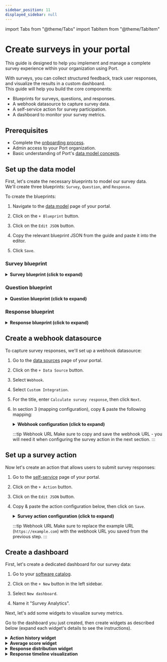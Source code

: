 ```yaml
---
sidebar_position: 11
displayed_sidebar: null
---
```


import Tabs from "@theme/Tabs"
import TabItem from "@theme/TabItem"

# Create surveys in your portal

This guide is designed to help you implement and manage a complete survey experience within your organization using Port.  

With surveys, you can collect structured feedback, track user responses, and visualize the results in a custom dashboard.  
This guide will help you build the core components:
- Blueprints for surveys, questions, and responses.
- A webhook datasource to capture survey data.
- A self-service action for survey participation.
- A dashboard to monitor your survey metrics.

## Prerequisites

- Complete the [onboarding process](/getting-started/overview).
- Admin access to your Port organization.
- Basic understanding of Port's [data model concepts](/build-your-software-catalog/customize-integrations/configure-data-model).

## Set up the data model

First, let's create the necessary blueprints to model our survey data.  
We'll create three blueprints: `Survey`, `Question`, and `Response`.

To create the blueprints:
1. Navigate to the [data model](https://app.getport.io/settings/data-model) page of your portal.

2. Click on the `+ Blueprint` button.

3. Click on the `Edit JSON` button.

4. Copy the relevant blueprint JSON from the guide and paste it into the editor.

5. Click `Save`.

### Survey blueprint

<details>
<summary><b>Survey blueprint (click to expand)</b></summary>

```json
{
  "identifier": "survey",
  "title": "Survey",
  "icon": "Bar",
  "schema": {
    "properties": {
      "title": {
        "type": "string",
        "title": "Title"
      },
      "description": {
        "type": "string",
        "title": "Description",
        "format": "markdown"
      }
    },
    "required": []
  },
  "mirrorProperties": {},
  "calculationProperties": {},
  "aggregationProperties": {},
  "relations": {}
}
```
</details>

### Question blueprint

<details>
<summary><b>Question blueprint (click to expand)</b></summary>

```json
{
  "identifier": "question",
  "title": "Question",
  "icon": "Bulb",
  "schema": {
    "properties": {
      "numeric_question": {
        "type": "boolean",
        "title": "Numeric Question"
      }
    },
    "required": [
      "numeric_question"
    ]
  },
  "mirrorProperties": {},
  "calculationProperties": {
    "avg_score_scorecard": {
      "title": "Avg Score - Scorecard",
      "icon": "DefaultProperty",
      "calculation": "if (.properties.avg_score == null) then null else if (.properties.avg_score < 3) then \"low\" elif (.properties.avg_score <= 4) then \"medium\" else \"high\" end end",
      "type": "string",
      "colorized": true,
      "colors": {
        "low": "red",
        "medium": "yellow",
        "high": "green"
      }
    }
  },
  "aggregationProperties": {
    "avg_score": {
      "title": "Avg Score",
      "icon": "DefaultProperty",
      "type": "number",
      "target": "response",
      "calculationSpec": {
        "func": "average",
        "averageOf": "total",
        "property": "numeric_value",
        "measureTimeBy": "$createdAt",
        "calculationBy": "property"
      }
    }
  },
  "relations": {
    "survey": {
      "title": "Survey",
      "target": "survey",
      "required": false,
      "many": false
    }
  }
}
```
</details>

### Response blueprint

<details>
<summary><b>Response blueprint (click to expand)</b></summary>

```json
{
  "identifier": "response",
  "title": "Response",
  "icon": "Register",
  "schema": {
    "properties": {
      "value": {
        "icon": "DefaultProperty",
        "type": "string",
        "title": "Answer"
      }
    },
    "required": []
  },
  "mirrorProperties": {
    "team": {
      "title": "Team",
      "path": "user.$team.$identifier"
    },
    "avg_score": {
      "title": "Avg Score",
      "path": "question.avg_score"
    }
  },
  "calculationProperties": {
    "numeric_value": {
      "title": "Numeric Value",
      "icon": "DefaultProperty",
      "calculation": ".properties.value | (tonumber // null)",
      "type": "number"
    }
  },
  "aggregationProperties": {},
  "relations": {
    "user": {
      "title": "User",
      "target": "_user",
      "required": false,
      "many": false
    },
    "question": {
      "title": "Question",
      "target": "question",
      "required": false,
      "many": false
    }
  }
}
```
</details>

## Create a webhook datasource

To capture survey responses, we'll set up a webhook datasource:

1. Go to the [data sources](https://app.getport.io/settings/data-sources) page of your portal.

2. Click on the `+ Data Source` button.

3. Select `Webhook`.

4. Select `Custom Integration`.

5. For the title, enter `Calculate survey response`, then click `Next`.

6. In section 3 (mapping configuration), copy & paste the following mapping:

    <details>
    <summary><b>Webhook configuration (click to expand)</b></summary>

    The following mapping configuration defines how to handle incoming data, specifying which piece of data to map to which property on the relevant entity.

    ```json
    [
      {
        "blueprint": "question",
        "operation": "create",
        "filter": "true",
        "itemsToParse": ".body.responses",
        "entity": {
          "identifier": ".item.key",
          "title": ".item.key",
          "properties": {
            "numeric_question": ".item.value | type == \"number\""
          },
          "relations": {
            "survey": ".body.port_context.actionId"
          }
        }
      },
      {
        "blueprint": "response",
        "operation": "create",
        "filter": "true",
        "itemsToParse": ".body.responses",
        "entity": {
          "identifier": "[.headers.run_id, .item.key, .item.value] | join(\"_\") | gsub(\" |/|,|\\\\.|\\\\(|\\\\)\"; \"\")",
          "title": "[.headers.run_id, .item.key, .item.value] | join(\" \") | gsub(\" |/|,|\\\\.|\\\\(|\\\\)\"; \"\")",
          "properties": {
            "value": ".item.value"
          },
          "relations": {
            "question": ".item.key",
            "user": ".body.port_context.user"
          }
        }
      }
    ]
    ```
    </details>

    :::tip Webhook URL
    Make sure to copy and save the webhook URL - you will need it when configuring the survey action in the next section.
    :::

## Set up a survey action

Now let's create an action that allows users to submit survey responses:

1. Go to the [self-service](https://app.getport.io/actions) page of your portal.

2. Click on the `+ Action` button.

3. Click on the `Edit JSON` button.

4. Copy & paste the action configuration below, then click on `Save`.

    <details>
    <summary><b>Survey action configuration (click to expand)</b></summary>

    ```json
    {
      "identifier": "answer_example_survey",
      "title": "Answer Example Survey",
      "icon": "Chat",
      "trigger": {
        "type": "self-service",
        "operation": "CREATE",
        "userInputs": {
          "properties": {
            "how_would_you_rate_this_rating": {
              "type": "number",
              "title": "Example Rating Question (0-5)",
              "enum": [
                5,
                4,
                3,
                2,
                1,
                0
              ],
              "enumColors": {
                "0": "lightGray",
                "1": "red",
                "2": "orange",
                "3": "yellow",
                "4": "blue",
                "5": "green"
              }
            },
            "select_from_options": {
              "type": "string",
              "title": "Example Selection Question",
              "enum": [
                "Option A",
                "Option B",
                "Option C",
                "Option D"
              ]
            },
            "what_do_you_think_on_this_open": {
              "type": "string",
              "title": "Example Open-Ended Question"
            }
          },
          "required": [],
          "steps": [
            {
              "title": "First Step",
              "order": [
                "how_would_you_rate_this_rating",
                "select_from_options"
              ]
            },
            {
              "title": "Second Step",
              "order": [
                "what_do_you_think_on_this_open"
              ]
            }
          ]
        }
      },
      "invocationMethod": {
        "type": "WEBHOOK",
        "url": "https://example.com",
        "agent": false,
        "synchronized": true,
        "method": "POST",
        "headers": {
          "RUN_ID": "{{ .run.id }}"
        },
        "body": {
          "responses": "{{ .inputs | to_entries | map( if (.value | type) == \"array\" then (. as {key: $k, value: $vals} | $vals | map({\"key\": $k, \"value\": .})) else {\"key\": .key, \"value\": .value} end ) | flatten }}",
          "port_context": {
            "runId": "{{ .run.id }}",
            "actionId": "{{.action.identifier}}",
            "user": "{{.trigger.by.user.email}}"
          }
        }
      },
      "requiredApproval": false
    }
    ```
    </details>

    :::tip Webhook URL
    Make sure to replace the example URL (`https://example.com`) with the webhook URL you saved from the previous step.
    :::

## Create a dashboard

First, let's create a dedicated dashboard for our survey data:

1. Go to your [software catalog](https://app.getport.io/organization/catalog).

2. Click on the `+ New` button in the left sidebar.

3. Select `New dashboard`.

4. Name it "Survey Analytics".

Next, let's add some widgets to visualize survey metrics.  

Go to the dashboard you just created, then create widgets as described below (expand each widget's details to see the instructions).

<details>
<summary><b>Action history widget</b></summary>
1. Click on the `+ Widget` button and select `Action History`.

2. For the `Action` property, select the "Survey Response" action we just created.

3. Customize the widget as you see fit, by hiding columns/filtering/sorting.

<img src="/img/guides/survey-responses-dashboard-example.png" border='1px' />

</details>




<details>
<summary><b>Average score widget</b></summary>

1. Click on the `+ Widget` button and select `Number Chart`.

2. Configure the widget as follows:
   - **Title**: "\{selected question\} Avg. Score"
   
   - **Chart Type**: Display single property
   
   - **Blueprint**: Question (can be omitted if configuring on the question entity page)
   
   - **Entity**: The specific question you want to track (can be omitted if configuring on the question entity page)
   
   - **Property**: Avg Score
   
This widget displays the average score calculated from all responses for the chosen question:

<img src="/img/guides/AvgScoreWidget.png" width="50%" border='1px' />

</details>

<details>
<summary><b>Response distribution widget</b></summary>

1. Click on the `+ Widget` button and select `Pie chart`.

2. Configure the widget as follows:
   - **Title**: "\{selected question\} distribution"
   
   - **Blueprint**: Response
   
   - **Breakdown by property**: Answer
   
   - **Additional filters**: 
   
      ```json showLineNumbers
      {
        "combinator": "and",
        "rules": [
          {
            "operator": "relatedTo",
            "blueprint": "question",
            "value": "{question_identifier}"
          },
          {
            "operator": "=",
            "value": "response",
            "property": "$blueprint"
          }
        ]
      }
      ```

This widget shows the distribution of answers across all responses for the selected question:

<img src="/img/guides/AnswerDistributionWidget.png" width="50%" border='1px' />

</details>

<details>
<summary><b>Response timeline visualization</b></summary>
1. Click on the `+ Widget` button and select `Line Chart`.

2. Configure the widget as follows:
   - **Title**: "\{specific_question\} over time"
   
   - **Blueprint**: Question (can be omitted if configuring on the question entity page)
   
   - **Entity**: \{specific_question\} (can be omitted if configuring on the question entity page)
   
   - **Property**: Avg Score
   
   - **Time Interval**: Your desired time interval
   
   - **Time Range**: Your desired time range

This widget shows the average score for the selected question over time.

</details>
